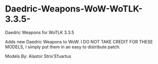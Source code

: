 # Daedric-Weapons-WoW-WoTLK-3.3.5-
Daedric Weapons for WoTLK 3.3.5

Adds new Daedric Weapons to WoW. I DO NOT TAKE CREDIT FOR THESE MODELS, I simply put them in an easy to distribute patch.

Models By: Alastor Strix'Efuartus
